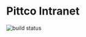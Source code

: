 # Pittco Intranet

![build status](https://travis-ci.org/pittco/insomnia-intranet.svg?branch=master)
